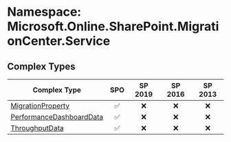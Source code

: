 # Namespace: Microsoft.Online.SharePoint.MigrationCenter.Service

## Complex Types

Complex Type | SPO | SP 2019 | SP 2016 | SP 2013
----------|:---:|:-------:|:-------:|:-------:
[MigrationProperty](./ComplexTypes/MigrationProperty.md) | ✅ | ❌ | ❌ | ❌
[PerformanceDashboardData](./ComplexTypes/PerformanceDashboardData.md) | ✅ | ❌ | ❌ | ❌
[ThroughputData](./ComplexTypes/ThroughputData.md) | ✅ | ❌ | ❌ | ❌